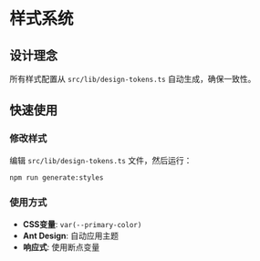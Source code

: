 # 样式系统

## 设计理念
所有样式配置从 `src/lib/design-tokens.ts` 自动生成，确保一致性。

## 快速使用

### 修改样式
编辑 `src/lib/design-tokens.ts` 文件，然后运行：
```bash
npm run generate:styles
```

### 使用方式
- **CSS变量**: `var(--primary-color)`
- **Ant Design**: 自动应用主题
- **响应式**: 使用断点变量